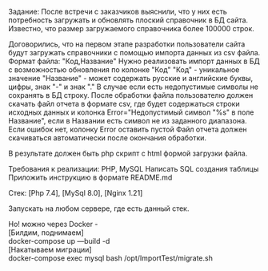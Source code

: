 Задание: После встречи с заказчиков выяснили, что у них есть потребность загружать и обновлять плоский справочник в БД сайта.
Известно, что размер загружаемого справочника более 100000 строк.

Договорились, что на первом этапе разработки пользователи сайта будут загружать справочники с помощью импорта данных из csv файла. Формат файла: "Код,Название"
Нужно реализовать импорт данных в БД с возможностью обновления по колонке "Код"
"Код" - уникальное значение
"Название" - может содержать русские и английские буквы, цифры, знак "-" и знак "." В случае если есть недопустимые символы не сохранять в БД строку.
После обработки файла пользователю должен скачать файл отчета в формате csv, где будет содержаться строки исходных данных и колонка Error="Недопустимый символ "%s" в поле Название", если в Названии есть символ не из заданного диапазона. Если ошибок нет, колонку Error оставить пустой
Файл отчета должен скачиваться автоматически после окончания обработки.

В результате должен быть php скрипт с html формой загрузки файла.

Требования к реализации:
PHP, MySQL
Написать SQL создания таблицы
Приложить инструкцию в формате README.md

Стек:
[Php 7.4], [MySql 8.0], [Nginx 1.21]

Запускать на любом сервере, где есть данный стек.

Но! можно через Docker -
<br>[Билдим, поднимаем]
<br>docker-compose up —build -d
<br>[Накатываем миграции]
<br>docker-compose exec mysql bash /opt/ImportTest/migrate.sh